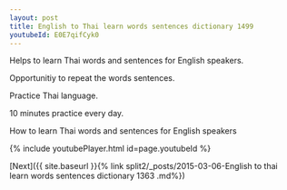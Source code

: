 ```yaml
---
layout: post
title: English to Thai learn words sentences dictionary 1499 
youtubeId: E0E7qifCyk0
---
```

 
 
Helps to learn Thai words and sentences for English speakers.

Opportunitiy to repeat the words sentences. 

Practice Thai language. 
 
10 minutes practice every day. 
 
How to learn Thai words and sentences for English speakers 
 
{% include youtubePlayer.html id=page.youtubeId %}
 
 
[Next]({{ site.baseurl }}{% link  split2/_posts/2015-03-06-English to thai learn words sentences dictionary 1363 .md%})
 
